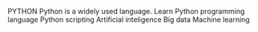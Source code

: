  PYTHON
Python is a widely used language.
Learn Python programming language 
Python scripting
Artificial inteligence 
Big data
Machine learning
